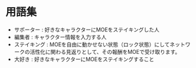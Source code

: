 # 用語集

- サポーター : 好きなキャラクターにMOEをステイキングした人
- 編集者 : キャラクター情報を入力する人
- ステイキング : MOEを自由に動かせない状態（ロック状態）にしてネットワークの活性化に関わる見返りとして、その報酬をMOEで受け取ります。
- 大好き : 好きなキャラクターにMOEをステイキングすること
